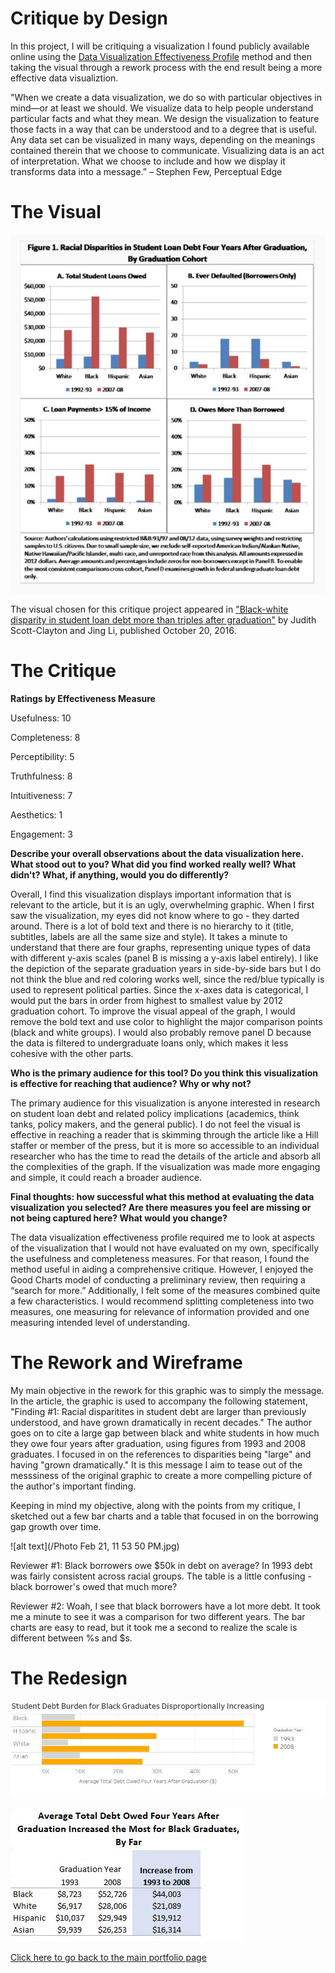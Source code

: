 # Critique by Design

In this project, I will be critiquing a visualization I found publicly available online using the [Data Visualization Effectiveness Profile](http://www.perceptualedge.com/articles/visual_business_intelligence/data_visualization_effectiveness_profile.pdf) method and then taking the visual through a rework process with the end result being a more effective data visualiztion. 

"When we create a data visualization, we do so with particular objectives in mind—or at least we should. We visualize data to help people understand particular facts and what they mean. We design the visualization to feature those facts in a way that can be understood and to a degree that is useful. Any data set can be visualized in many ways, depending on the meanings contained therein that we choose to communicate. Visualizing data is an act of interpretation. What we choose to include and how we display it transforms data into a message.” – Stephen Few, Perceptual Edge

# The Visual 

![alt text](/BrookingsViz.JPG)

The visual chosen for this critique project appeared in ["Black-white disparity in student loan debt more than triples after graduation"](https://www.brookings.edu/research/black-white-disparity-in-student-loan-debt-more-than-triples-after-graduation/
) by Judith Scott-Clayton and Jing Li, published October 20, 2016. 


# The Critique

**Ratings by Effectiveness Measure**

Usefulness:	10

Completeness:	8

Perceptibility:	5

Truthfulness:	8

Intuitiveness:	7

Aesthetics:	1

Engagement:	3

**Describe your overall observations about the data visualization here.  What stood out to you?  What did you find worked really well?  What didn't?  What, if anything, would you do differently?**

Overall, I find this visualization displays important information that is relevant to the article, but it is an ugly, overwhelming graphic. When I first saw the visualization, my eyes did not know where to go - they darted around. There is a lot of bold text and there is no hierarchy to it (title, subtitles, labels are all the same size and style). It takes a minute to understand that there are four graphs, representing unique types of data with different y-axis scales (panel B is missing a y-axis label entirely). I like the depiction of the separate graduation years in side-by-side bars but I do not think the blue and red coloring works well, since the red/blue typically is used to represent political parties. Since the x-axes data is categorical, I would put the bars in order from highest to smallest value by 2012 graduation cohort. To improve the visual appeal of the graph, I would remove the bold text and use color to highlight the major comparison points (black and white groups). I would also probably remove panel D because the data is filtered to undergraduate loans only, which makes it less cohesive with the other parts.  

**Who is the primary audience for this tool?  Do you think this visualization is effective for reaching that audience?  Why or why not?**

The primary audience for this visualization is anyone interested in research on student loan debt and related policy implications (academics, think tanks, policy makers, and the general public). I do not feel the visual is effective in reaching a reader that is skimming through the article like a Hill staffer or member of the press, but it is more so accessible to an individual researcher who has the time to read the details of the article and absorb all the complexities of the graph. If the visualization was made more engaging and simple, it could reach a broader audience.  

**Final thoughts: how successful what this method at evaluating the data visualization you selected? Are there measures you feel are missing or not being captured here?  What would you change?**

The data visualization effectiveness profile required me to look at aspects of the visualization that I would not have evaluated on my own, specifically the usefulness and completeness measures. For that reason, I found the method useful in aiding a comprehensive critique. However, I enjoyed the Good Charts model of conducting a preliminary review, then requiring a “search for more.” Additionally, I felt some of the measures combined quite a few characteristics. I would recommend splitting completeness into two measures, one measuring for relevance of information provided and one measuring intended level of understanding. 


# The Rework and Wireframe

My main objective in the rework for this graphic was to simply the message. In the article, the graphic is used to accompany the following statement, "Finding #1: Racial disparitites in student debt are larger than previously understood, and have grown dramatically in recent decades." The author goes on to cite a large gap between black and white students in how much they owe four years after graduation, using figures from 1993 and 2008 graduates. I focused in on the references to disparities being "large" and having "grown dramatically." It is this message I aim to tease out of the messsiness of the original graphic to create a more compelling picture of the author's important finding.

Keeping in mind my objective, along with the points from my critique, I sketched out a few bar charts and a table that focused in on the borrowing gap growth over time. 

![alt text](/Photo Feb 21, 11 53 50 PM.jpg)


Reviewer #1: Black borrowers owe $50k in debt on average? In 1993 debt was fairly consistent across racial groups. The table is a little confusing - black borrower's owed that much more? 

Reviewer #2: Woah, I see that black borrowers have a lot more debt. It took me a minute to see it was a comparison for two different years. The bar charts are easy to read, but it took me a second to realize the scale is different between %s and $s. 


# The Redesign 

![alt text](/BarChartRework.JPG)

![alt text](/TableRework.JPG)



[Click here to go back to the main portfolio page](/portfolio.html)

